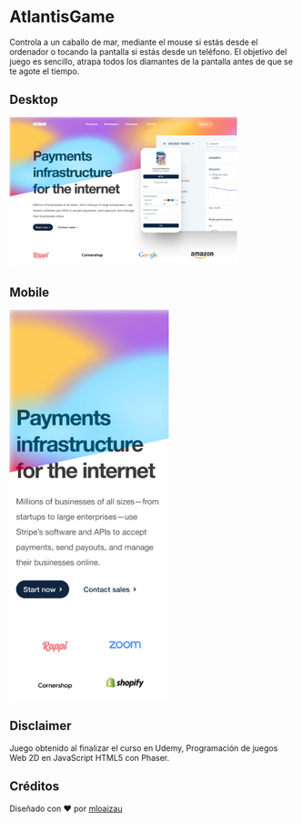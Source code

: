 # AtlantisGame

Controla a un caballo de mar, mediante el mouse si estás desde el ordenador o tocando la pantalla si estás desde un teléfono. El objetivo del juego es sencillo, atrapa todos los diamantes de la pantalla antes de que se te agote el tiempo.

## Desktop

<img width="400px"  src="https://github.com/no-te-rindas/imagenes/blob/main/Readmes/striped/striped-desktop.png?raw=true" />

## Mobile

<img width="280px"  src="https://github.com/no-te-rindas/imagenes/blob/main/Readmes/striped/striped-mobile.png?raw=true" />

## Disclaimer

Juego obtenido al finalizar el curso en Udemy, Programación de juegos Web 2D en JavaScript HTML5 con Phaser.

## Créditos

Diseñado con ♥️ por [mloaizau](https://github.com/mloaizau)
